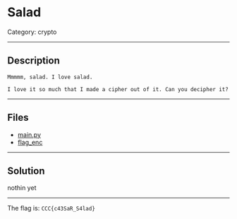 # Salad
Category: crypto

---
## Description
```
Mmmmm, salad. I love salad. 

I love it so much that I made a cipher out of it. Can you decipher it?
```
---
## Files
- [main.py](files/main.py)
- [flag_enc](files/flag_enc)

---
## Solution
nothin yet

---
The flag is: `CCC{c43SaR_S4lad}`
